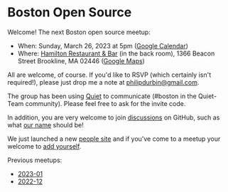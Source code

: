 # Boston Open Source

Welcome! The next Boston open source meetup:

- When: Sunday, March 26, 2023 at 5pm ([Google Calendar][])
- Where: [Hamilton Restaurant & Bar][] (in the back room), 1366 Beacon Street Brookline, MA 02446 ([Google Maps][])

[Hamilton Restaurant & Bar]: https://hamiltonbrookline.com
[Google Calendar]: https://www.google.com/calendar/event?eid=Mm9xNTRxMzB2MHE2aWdtb3Q0dWl2czhhbjIgcGhpbGlwZHVyYmluQG0&ctz=America/New_York
[Google Maps]: https://goo.gl/maps/Xn9q3wVHF5Q4jJsZA

All are welcome, of course. If you'd like to RSVP (which certainly isn't required!), please just drop me a note at philipdurbin@gmail.com.

The group has been using [Quiet][] to communicate (#boston in the Quiet-Team community). Please feel free to ask for the invite code.

[Quiet]: https://github.com/TryQuiet/quiet

In addition, you are very welcome to join [discussions][] on GitHub, such as what [our name][] should be!

[discussions]: https://github.com/orgs/bostonopen/discussions
[our name]: https://github.com/orgs/bostonopen/discussions/1

We just launched a new [people site][] and if you've come to a meetup your welcome to [add yourself][].

[people site]: https://bostonopen.github.io/people
[add yourself]: https://github.com/bostonopen/people

Previous meetups:

- [2023-01](http://blog.greptilian.com/2023/01/03/open-source-meetup-in-brookline-2/)
- [2022-12](http://blog.greptilian.com/2022/12/10/open-source-meetup-in-brookline/)
